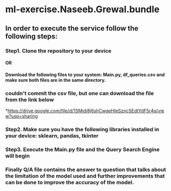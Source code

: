 # ml-exercise.Naseeb.Grewal.bundle

## In order to execute the service follow the following steps:
### Step1. Clone the repository to your device
#### OR
#### Download the following files to your system: Main.py, df_queries.csv and make sure both files are in the same directory.
### couldn't commit the csv file, but one can download the file from the link below
*https://drive.google.com/file/d/1SMidi8j6shCwgeHIeSzncSEdtYdF5r4q/view?usp=sharing

### Step2. Make sure you have the following libraries installed in your device: sklearn, pandas, tkinter

### Step3. Execute the Main.py file and the Query Search Engine will begin


### Finally Q/A file contains the answer to question that talks about the limitation of the model used and further improvements that can be done to improve the accuracy of the model.
